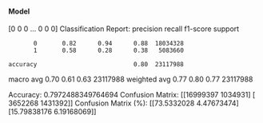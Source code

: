 #### Model
[0 0 0 ... 0 0 0]
Classification Report:
              precision    recall  f1-score   support

           0       0.82      0.94      0.88  18034328
           1       0.58      0.28      0.38   5083660

    accuracy                           0.80  23117988
   macro avg       0.70      0.61      0.63  23117988
weighted avg       0.77      0.80      0.77  23117988

Accuracy: 0.7972488349764694
Confusion Matrix:
[[16999397  1034931]
 [ 3652268  1431392]]
Confusion Matrix (%):
[[73.5332028   4.47673474]
 [15.79838176  6.19168069]]
